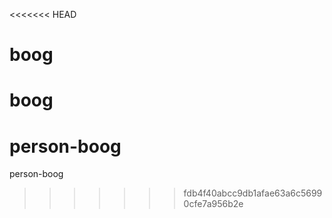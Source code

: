 <<<<<<< HEAD
# boog
boog
=======
# person-boog
person-boog
>>>>>>> fdb4f40abcc9db1afae63a6c56990cfe7a956b2e
